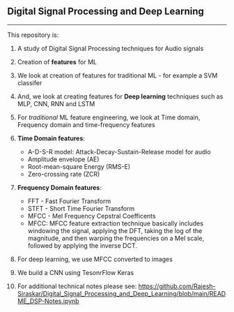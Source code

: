 ## Digital Signal Processing and Deep Learning
--------------------------------------------------------

This repository is:

1. A study of Digital Signal Processing techniques for Audio signals
2. Creation of **features** for ML
3. We look at creation of features for traditional ML - for example a SVM classifer
4. And, we look at creating features for **Deep learning** techniques such as MLP, CNN, RNN and LSTM
5. For _traditional_ ML feature engineering, we look at Time domain, Frequency domain and  time-frequency features

6. **Time Domain features**:
    - A-D-S-R model: Attack-Decay-Sustain-Release model for audio
    - Amplitude envelope (AE)
    - Root-mean-square Energy (RMS-E)
    - Zero-crossing rate (ZCR)

7. **Frequency Domain features**:
    - FFT - Fast Fourier Transform
    - STFT - Short Time Fourier Transform
    - MFCC - Mel Frequency Cepstral Coefficents
	- MFCC: MFCC feature extraction technique basically includes windowing the signal,
applying the DFT, taking the log of the magnitude, and then warping the frequencies
on a Mel scale, followed by applying the inverse DCT.
	
8. For deep learning, we use MFCC converted to images
9. We build a CNN using TesonrFlow Keras

11. For additional technical notes please see: https://github.com/Rajesh-Siraskar/Digital_Signal_Processing_and_Deep_Learning/blob/main/README_DSP-Notes.ipynb

